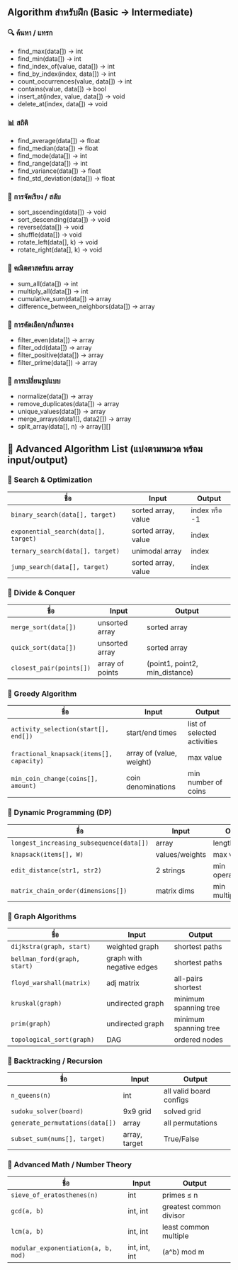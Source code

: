 ## Algorithm สำหรับฝึก (Basic → Intermediate)
### 🔍 ค้นหา / แทรก
- find_max(data[]) → int
- find_min(data[]) → int
- find_index_of(value, data[]) → int
- find_by_index(index, data[]) → int
- count_occurrences(value, data[]) → int
- contains(value, data[]) → bool
- insert_at(index, value, data[]) → void
- delete_at(index, data[]) → void

### 📊 สถิติ
- find_average(data[]) → float
- find_median(data[]) → float
- find_mode(data[]) → int
- find_range(data[]) → int
- find_variance(data[]) → float
- find_std_deviation(data[]) → float

### 🔁 การจัดเรียง / สลับ
- sort_ascending(data[]) → void
- sort_descending(data[]) → void
- reverse(data[]) → void
- shuffle(data[]) → void
- rotate_left(data[], k) → void
- rotate_right(data[], k) → void

### 🧮 คณิตศาสตร์บน array
- sum_all(data[]) → int
- multiply_all(data[]) → int
- cumulative_sum(data[]) → array
- difference_between_neighbors(data[]) → array

### 🧠 การคัดเลือก/กลั่นกรอง
- filter_even(data[]) → array
- filter_odd(data[]) → array
- filter_positive(data[]) → array
- filter_prime(data[]) → array

### 🧬 การเปลี่ยนรูปแบบ
- normalize(data[]) → array
- remove_duplicates(data[]) → array
- unique_values(data[]) → array
- merge_arrays(data1[], data2[]) → array
- split_array(data[], n) → array[][]

## 🧠 Advanced Algorithm List (แบ่งตามหมวด พร้อม input/output)

### 📌 Search & Optimization

| ชื่อ                                   | Input               | Output       |
| ------------------------------------ | ------------------- | ------------ |
| `binary_search(data[], target)`      | sorted array, value | index หรือ -1 |
| `exponential_search(data[], target)` | sorted array, value | index        |
| `ternary_search(data[], target)`     | unimodal array      | index        |
| `jump_search(data[], target)`        | sorted array, value | index        |

### 📌 Divide & Conquer

| ชื่อ                       | Input           | Output                          |
| ------------------------ | --------------- | ------------------------------- |
| `merge_sort(data[])`     | unsorted array  | sorted array                    |
| `quick_sort(data[])`     | unsorted array  | sorted array                    |
| `closest_pair(points[])` | array of points | (point1, point2, min_distance) |

### 📌 Greedy Algorithm

| ชื่อ                                       | Input                    | Output                      |
| ---------------------------------------- | ------------------------ | --------------------------- |
| `activity_selection(start[], end[])`     | start/end times          | list of selected activities |
| `fractional_knapsack(items[], capacity)` | array of (value, weight) | max value                   |
| `min_coin_change(coins[], amount)`       | coin denominations       | min number of coins         |

### 📌 Dynamic Programming (DP)

| ชื่อ                                     | Input          | Output              |
| ---------------------------------------- | -------------- | ------------------- |
| `longest_increasing_subsequence(data[])` | array          | length              |
| `knapsack(items[], W)`                   | values/weights | max value           |
| `edit_distance(str1, str2)`              | 2 strings      | min operations      |
| `matrix_chain_order(dimensions[])`       | matrix dims    | min multiplications |

### 📌 Graph Algorithms

| ชื่อ                         | Input                     | Output                |
| ---------------------------- | ------------------------- | --------------------- |
| `dijkstra(graph, start)`     | weighted graph            | shortest paths        |
| `bellman_ford(graph, start)` | graph with negative edges | shortest paths        |
| `floyd_warshall(matrix)`     | adj matrix                | all-pairs shortest    |
| `kruskal(graph)`             | undirected graph          | minimum spanning tree |
| `prim(graph)`                | undirected graph          | minimum spanning tree |
| `topological_sort(graph)`    | DAG                       | ordered nodes         |

### 📌 Backtracking / Recursion

| ชื่อ                            | Input         | Output                  |
| ------------------------------- | ------------- | ----------------------- |
| `n_queens(n)`                   | int           | all valid board configs |
| `sudoku_solver(board)`          | 9x9 grid      | solved grid             |
| `generate_permutations(data[])` | array         | all permutations        |
| `subset_sum(nums[], target)`    | array, target | True/False              |

### 📌 Advanced Math / Number Theory

| ชื่อ                                | Input         | Output                  |
| ----------------------------------- | ------------- | ----------------------- |
| `sieve_of_eratosthenes(n)`          | int           | primes ≤ n              |
| `gcd(a, b)`                         | int, int      | greatest common divisor |
| `lcm(a, b)`                         | int, int      | least common multiple   |
| `modular_exponentiation(a, b, mod)` | int, int, int | (a^b) mod m             |

